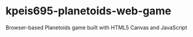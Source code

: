 # kpeis695-planetoids-web-game
Browser-based Planetoids game built with HTML5 Canvas and JavaScript
